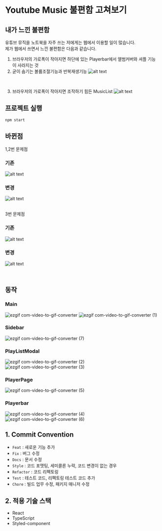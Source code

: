 # Youtube Music 불편함 고쳐보기

## 내가 느낀 불편함
유튜브 뮤직을 노트북을 자주 쓰는 저에게는 웹에서 이용할 일이 많습니다. <br/>
제가 웹에서 쓰면서 느낀 불편함은 다음과 같습니다.

1. 브라우저의 가로폭이 작아지면 하단에 있는 Playerbar에서 앨범커버와 셔플 기능이 사라지는 것
2. 굳이 숨기는 볼륨조절기능과 반복재생기능
![alt text](1-ezgif.com-video-to-gif-converter.gif)

<br/>

3. 브라우저의 가로폭이 작아지면 조작하기 힘든 MusicList
![alt text](3-ezgif.com-video-to-gif-converter.gif)

## 프로젝트 실행
    npm start
## 바뀐점
1,2번 문제점
### 기존
![alt text](10-ezgif.com-video-to-gif-converter.gif)
### 변경
![alt text](11-ezgif.com-video-to-gif-converter.gif)

<br/>
3번 문제점

### 기존
![alt text](3-ezgif.com-video-to-gif-converter.gif)
### 변경
![alt text](12-ezgif.com-video-to-gif-converter.gif)



<br/>

## 동작
### Main
![ezgif com-video-to-gif-converter](https://github.com/optshj/Youtube_Music/assets/105402944/00fbf6b6-be71-4d10-bd77-8fc2f62ee281)
![ezgif com-video-to-gif-converter (1)](https://github.com/optshj/Youtube_Music/assets/105402944/48a1c253-0728-4104-8132-de458304a199)

### Sidebar
![ezgif com-video-to-gif-converter (7)](https://github.com/optshj/Youtube_Music/assets/105402944/fce233ff-55b0-4a0e-8540-94fa96a91a72)

### PlayListModal
![ezgif com-video-to-gif-converter (2)](https://github.com/optshj/Youtube_Music/assets/105402944/bf807f24-3b0f-4925-b335-ad0feacc5faf)
![ezgif com-video-to-gif-converter (3)](https://github.com/optshj/Youtube_Music/assets/105402944/ac6a28d6-8bac-465b-a0a0-231e51997b78)

### PlayerPage
![ezgif com-video-to-gif-converter (5)](https://github.com/optshj/Youtube_Music/assets/105402944/e3a02452-2f61-4655-b204-d8992ed8e55e)

### Playerbar
![ezgif com-video-to-gif-converter (4)](https://github.com/optshj/Youtube_Music/assets/105402944/322964b8-1b07-4fca-a6a8-fc634127e82a)
![ezgif com-video-to-gif-converter (6)](https://github.com/optshj/Youtube_Music/assets/105402944/82411666-48d4-4f3e-bc7d-8d3a077d0877)

## 1. Commit Convention
* `Feat` : 새로운 기능 추가
* `Fix` : 버그 수정
* `Docs` : 문서 수정
* `Style` : 코드 포맷팅, 세미콜론 누락, 코드 변경이 없는 경우
* `Refactor` : 코드 리펙토링
* `Test` : 테스트 코드, 리펙토링 테스트 코드 추가
* `Chore` : 빌드 업무 수정, 패키지 매니저 수정

## 2. 적용 기술 스택
* React
* TypeScript
* Styled-component
